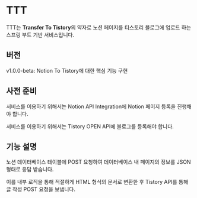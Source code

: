 # TTT
TTT는 **Transfer To Tistory**의 약자로 노션 페이지를 티스토리 블로그에 업로드 하는 스프링 부트 기반 서비스입니다.

## 버전 
v1.0.0-beta: Notion To Tistory에 대한 핵심 기능 구현
## 사전 준비
서비스를 이용하기 위해서는 Notion API Integration에 Notion 페이지 등록을 진행해야 합니다.

서비스를 이용하기 위해서는 Tistory OPEN API에 블로그를 등록해야 합니다.

## 기능 설명
노션 데이터베이스 테이블에 POST 요청하여 데이터베이스 내 페이지의 정보를 JSON 형태로 응답 받습니다.

이를 내부 로직을 통해 적절하게 HTML 형식의 문서로 변환한 후 Tistory API를 통해 글 작성 POST 요청을 보냅니다.


